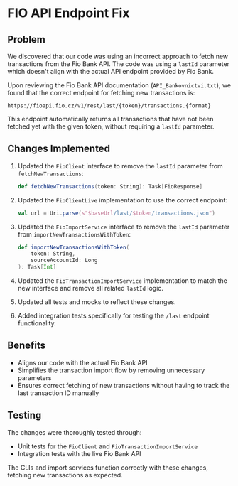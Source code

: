 # FIO API Endpoint Fix

## Problem

We discovered that our code was using an incorrect approach to fetch new transactions from the Fio Bank API. The code was using a `lastId` parameter which doesn't align with the actual API endpoint provided by Fio Bank.

Upon reviewing the Fio Bank API documentation (`API_Bankovnictvi.txt`), we found that the correct endpoint for fetching new transactions is:

```
https://fioapi.fio.cz/v1/rest/last/{token}/transactions.{format}
```

This endpoint automatically returns all transactions that have not been fetched yet with the given token, without requiring a `lastId` parameter.

## Changes Implemented

1. Updated the `FioClient` interface to remove the `lastId` parameter from `fetchNewTransactions`:
   ```scala
   def fetchNewTransactions(token: String): Task[FioResponse]
   ```

2. Updated the `FioClientLive` implementation to use the correct endpoint:
   ```scala
   val url = Uri.parse(s"$baseUrl/last/$token/transactions.json")
   ```

3. Updated the `FioImportService` interface to remove the `lastId` parameter from `importNewTransactionsWithToken`:
   ```scala
   def importNewTransactionsWithToken(
       token: String,
       sourceAccountId: Long
   ): Task[Int]
   ```

4. Updated the `FioTransactionImportService` implementation to match the new interface and remove all related `lastId` logic.

5. Updated all tests and mocks to reflect these changes.

6. Added integration tests specifically for testing the `/last` endpoint functionality.

## Benefits

- Aligns our code with the actual Fio Bank API
- Simplifies the transaction import flow by removing unnecessary parameters
- Ensures correct fetching of new transactions without having to track the last transaction ID manually

## Testing

The changes were thoroughly tested through:
- Unit tests for the `FioClient` and `FioTransactionImportService`
- Integration tests with the live Fio Bank API

The CLIs and import services function correctly with these changes, fetching new transactions as expected.